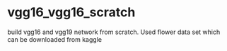 # vgg16_vgg16_scratch
build vgg16 and vgg19 network from scratch. Used flower data set which can be downloaded from kaggle
